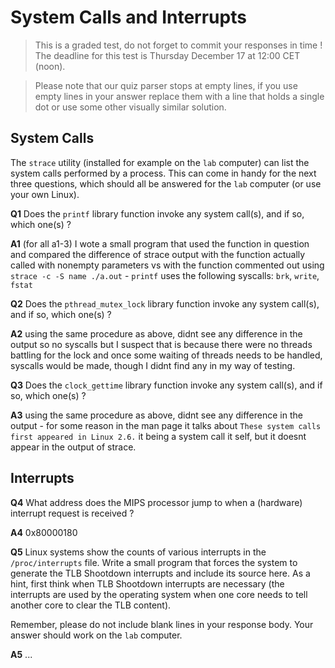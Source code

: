 # System Calls and Interrupts

> This is a graded test, do not forget to commit your responses in time !
> The deadline for this test is Thursday December 17 at 12:00 CET (noon).

> Please note that our quiz parser stops at empty lines, if you use empty lines in your answer
> replace them with a line that holds a single dot or use some other visually similar solution.


## System Calls

The `strace` utility (installed for example on the `lab` computer) can list the system calls performed by a process.
This can come in handy for the next three questions, which should all be answered for the `lab` computer
(or use your own Linux).

**Q1** Does the `printf` library function invoke any system call(s), and if so, which one(s) ?

**A1** (for all a1-3) I wote a small program that used the function in question and compared the difference of strace output with the function actually called with nonempty parameters vs with the function commented out using `strace -c -S name ./a.out` - `printf` uses the following syscalls: `brk`, `write`, `fstat`

**Q2** Does the `pthread_mutex_lock` library function invoke any system call(s), and if so, which one(s) ?

**A2** using the same procedure as above, didnt see any difference in the output so no syscalls but I suspect that is because there were no threads battling for the lock and once some waiting of threads needs to be handled, syscalls would be made, though I didnt find any in my way of testing.

**Q3** Does the `clock_gettime` library function invoke any system call(s), and if so, which one(s) ?

**A3** using the same procedure as above, didnt see any difference in the output - for some reason in the man page it talks about `These system calls first appeared in Linux 2.6.` it being a system call it self, but it doesnt appear in the output of strace.


## Interrupts

**Q4** What address does the MIPS processor jump to when a (hardware) interrupt request is received ?

**A4**  0x80000180

**Q5** Linux systems show the counts of various interrupts in the `/proc/interrupts` file.
Write a small program that forces the system to generate the TLB Shootdown interrupts
and include its source here. As a hint, first think when TLB Shootdown interrupts
are necessary (the interrupts are used by the operating system when one core
needs to tell another core to clear the TLB content).

Remember, please do not include blank lines in your response body.
Your answer should work on the `lab` computer.

**A5** ...
